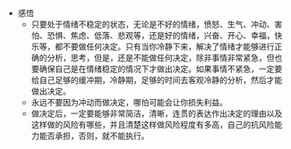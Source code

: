 - 感悟
	- 只要处于情绪不稳定的状态，无论是不好的情绪，愤怒、生气、冲动、害怕、恐惧、焦虑、低落、悲观等，还是好的情绪，兴奋、开心、幸福，快乐等，都不要做任何决定。只有当你冷静下来，解决了情绪才能够进行正确的分析，思考，但是，还是不能做任何决定，除非事情非常紧急，但也要确保自己是在情绪稳定的情况下才做出决定。如果事情不紧急，一定要给自己足够的缓冲期，冷静期，足够的时间去客观冷静的分析，然后才能做出决定。
	- 永远不要因为冲动而做决定，哪怕可能会让你损失利益。
	- 做决定后，一定要能够非常简洁，清晰，连贯的表达作出决定的理由以及这样做的风险有哪些，并且清楚这样做风险程度有多高，自己的抗风险能力能否承担，否则，就不能执行。